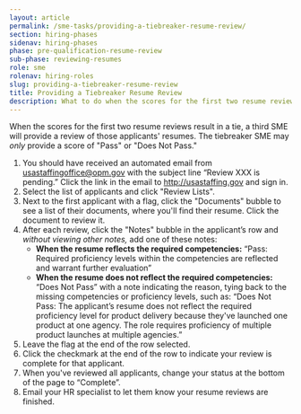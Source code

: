 ```yaml
---
layout: article
permalink: /sme-tasks/providing-a-tiebreaker-resume-review/
section: hiring-phases
sidenav: hiring-phases
phase: pre-qualification-resume-review
sub-phase: reviewing-resumes
role: sme
rolenav: hiring-roles
slug: providing-a-tiebreaker-resume-review
title: Providing a Tiebreaker Resume Review
description: What to do when the scores for the first two resume reviews result in a tie.
---
```


When the scores for the first two resume reviews result in a tie, a third SME will provide a review of those applicants' resumes. The tiebreaker SME may *only* provide a score of "Pass" or "Does Not Pass."

1. You should have received an automated email from usastaffingoffice@opm.gov with the subject line “Review XXX is pending.” Click the link in the email to http://usastaffing.gov and sign in.
2. Select the list of applicants and click "Review Lists".
3. Next to the first applicant with a flag, click the "Documents" bubble to see a list of their documents, where you'll find their resume. Click the document to review it.
4. After each review, click the "Notes" bubble in the applicant’s row and *without viewing other notes,* add one of these notes:
	- **When the resume reflects the required competencies:** “Pass: Required proficiency levels within the competencies are reflected and warrant further evaluation”
	- **When the resume does not reflect the required competencies:** “Does Not Pass” with a note indicating the reason, tying back to the missing competencies or proficiency levels, such as: “Does Not Pass: The applicant’s resume does not reflect the required proficiency level for product delivery because they've launched one product at one agency. The role requires proficiency of multiple product launches at multiple agencies.”
5. Leave the flag at the end of the row selected.
6. Click the checkmark at the end of the row to indicate your review is complete for that applicant.
7. When you've reviewed all applicants, change your status at the bottom of the page to “Complete”.
8. Email your HR specialist to let them know your resume reviews are finished.
